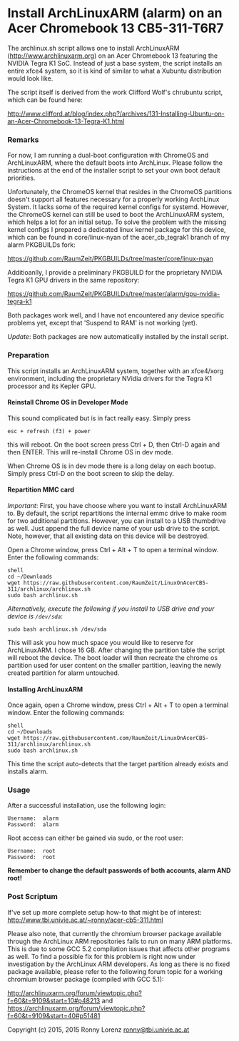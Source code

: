 # Install ArchLinuxARM (alarm) on an Acer Chromebook 13 CB5-311-T6R7

The archlinux.sh script allows one to install ArchLinuxARM
(http://www.archlinuxarm.org) on an Acer Chromebook 13 featuring
the NVIDIA Tegra K1 SoC. Instead of just a base system, the script
installs an entire xfce4 system, so it is kind of similar to what
a Xubuntu distribution would look like.

The script itself is derived from the work Clifford Wolf's chrubuntu
script, which can be found here:

http://www.clifford.at/blog/index.php?/archives/131-Installing-Ubuntu-on-an-Acer-Chromebook-13-Tegra-K1.html

### Remarks
For now, I am running a dual-boot configuration with ChromeOS and
ArchLinuxARM, where the default boots into ArchLinux. Please follow
the instructions at the end of the installer script to set your own
boot default priorities.

Unfortunately, the ChromeOS kernel that resides in the ChromeOS partitions
doesn't support all features necessary for a properly working ArchLinux System.
It lacks some of the required kernel configs for systemd. However, the
ChromeOS kernel can still be used to boot the ArchLinuxARM system, which
helps a lot for an initial setup. To solve the problem with the missing
kernel configs I prepared a dedicated linux kernel package for this device,
which can be found in core/linux-nyan of the acer_cb_tegrak1 branch of my
alarm PKGBUILDs fork:

https://github.com/RaumZeit/PKGBUILDs/tree/master/core/linux-nyan

Additioanlly, I provide a preliminary PKGBUILD for the proprietary
NVIDIA Tegra K1 GPU drivers in the same repository:

https://github.com/RaumZeit/PKGBUILDs/tree/master/alarm/gpu-nvidia-tegra-k1

Both packages work well, and I have not encountered any device specific
problems yet, except that 'Suspend to RAM' is not working (yet).

_Update_: Both packages are now automatically installed by the install script.

### Preparation
This script installs an ArchLinuxARM system, together with an xfce4/xorg
environment, including the proprietary NVidia drivers for the Tegra K1
processor and its Kepler GPU.

#### Reinstall Chrome OS in Developer Mode

This sound complicated but is in fact really easy. Simply press

	esc + refresh (f3) + power

this will reboot. On the boot screen press Ctrl + D, then
Ctrl-D again and then ENTER. This will re-install Chrome OS in
dev mode.

When Chrome OS is in dev mode there is a long delay on each
bootup. Simply press Ctrl-D on the boot screen to skip the
delay.


#### Repartition MMC card

_Important_: First, you have choose where you want to install ArchLinuxARM
to. By default, the script repartitions the internal emmc drive to make
room for two additional partitions. However, you can install to a USB
thumbdrive as well. Just append the full device name of your usb drive
to the script. Note, however, that all existing data on this device will
be destroyed.

Open a Chrome window, press Ctrl + Alt + T to open a terminal
window. Enter the following commands:

	shell
	cd ~/Downloads
	wget https://raw.githubusercontent.com/RaumZeit/LinuxOnAcerCB5-311/archlinux/archlinux.sh
	sudo bash archlinux.sh

_Alternatively, execute the following if you install to USB drive and your
device is `/dev/sda`_:

	sudo bash archlinux.sh /dev/sda

This will ask you how much space you would like to reserve for ArchLinuxARM. I chose
16 GB. After changing the partition table the script will reboot the device.
The boot loader will then recreate the chrome os partition used for user
content on the smaller partition, leaving the newly created partition for
alarm untouched.


#### Installing ArchLinuxARM

Once again, open a Chrome window, press Ctrl + Alt + T to open a terminal
window. Enter the following commands:

	shell
	cd ~/Downloads
	wget https://raw.githubusercontent.com/RaumZeit/LinuxOnAcerCB5-311/archlinux/archlinux.sh
	sudo bash archlinux.sh

This time the script auto-detects that the target partition already exists and
installs alarm.

### Usage
After a successful installation, use the following login:

	Username:  alarm
	Password:  alarm

Root access can either be gained via sudo, or the root user:

	Username:  root
	Password:  root

__Remember to change the default passwords of both accounts, alarm AND root!__

### Post Scriptum
If've set up more complete setup how-to that might be of interest:
http://www.tbi.univie.ac.at/~ronny/acer-cb5-311.html

Please also note, that currently the chromium browser package available through the
ArchLinux ARM repositories fails to run on many ARM platforms. This is due to some
GCC 5.2 compilation issues that affects other programs as well. To find a
possible fix for this problem is right now under investigation by the
ArchLinux ARM developers.
As long as there is no fixed package available, please refer to the following
forum topic for a working chromium browser package (compiled with GCC 5.1):

http://archlinuxarm.org/forum/viewtopic.php?f=60&t=9109&start=10#p48213
and
https://archlinuxarm.org/forum/viewtopic.php?f=60&t=9109&start=40#p51481

Copyright (c) 2015, 2015 Ronny Lorenz <ronny@tbi.univie.ac.at>
